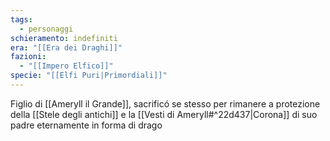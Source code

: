 ```yaml
---
tags:
  - personaggi
schieramento: indefiniti
era: "[[Era dei Draghi]]"
fazioni:
  - "[[Impero Elfico]]"
specie: "[[Elfi Puri|Primordiali]]"
---
```

Figlio di [[Ameryll il Grande]], sacrificó se stesso per rimanere a protezione della [[Stele degli antichi]] e la [[Vesti di Ameryll#^22d437|Corona]] di suo padre eternamente in forma di drago